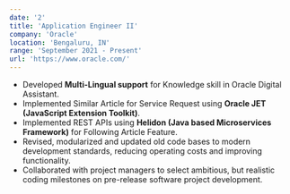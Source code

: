 ```yaml
---
date: '2'
title: 'Application Engineer II'
company: 'Oracle'
location: 'Bengaluru, IN'
range: 'September 2021 - Present'
url: 'https://www.oracle.com/'
---
```


- Developed <b>Multi-Lingual support</b> for Knowledge skill in Oracle Digital Assistant.
- Implemented Similar Article for Service Request using <b>Oracle JET (JavaScript Extension Toolkit)</b>.
- Implemented REST APIs using <b>Helidon (Java based Microservices Framework)</b> for Following Article Feature.
- Revised, modularized and updated old code bases to modern development standards, reducing operating costs and improving functionality.
- Collaborated with project managers to select ambitious, but realistic coding milestones on pre-release software project development.
